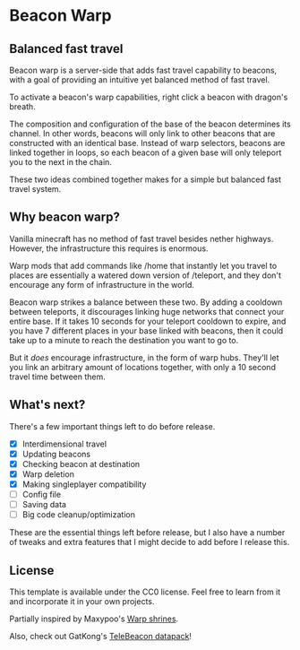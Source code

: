 # Beacon Warp

## Balanced fast travel

Beacon warp is a server-side that adds fast travel capability to beacons, with a goal of providing an intuitive yet balanced method of fast travel.

To activate a beacon's warp capabilities, right click a beacon with dragon's breath.

The composition and configuration of the base of the beacon determines its channel. In other words, beacons will only link to other beacons that are constructed with an identical base.
Instead of warp selectors, beacons are linked together in loops, so each beacon of a given base will only teleport you to the next in the chain.

These two ideas combined together makes for a simple but balanced fast travel system.

## Why beacon warp?

Vanilla minecraft has no method of fast travel besides nether highways. However, the infrastructure this requires is enormous.

Warp mods that add commands like /home that instantly let you travel to places are essentially a watered down version of /teleport, and they don't encourage any form of infrastructure in the world.

Beacon warp strikes a balance between these two.
By adding a cooldown between teleports, it discourages linking huge networks that connect your entire base. If it takes 10 seconds for your teleport cooldown to expire, and you have 7 different places in your base linked with beacons, then it could take up to a minute to reach the destination you want to go to. 

But it *does* encourage infrastructure, in the form of warp hubs. They'll let you link an arbitrary amount of locations together, with only a 10 second travel time between them.

## What's next?

There's a few important things left to do before release.

- [x] Interdimensional travel
- [x] Updating beacons
- [x] Checking beacon at destination
- [x] Warp deletion
- [x] Making singleplayer compatibility
- [ ] Config file
- [ ] Saving data
- [ ] Big code cleanup/optimization

These are the essential things left before release, but I also have a number of tweaks and extra features that I might decide to add before I release this.

## License

This template is available under the CC0 license. Feel free to learn from it and incorporate it in your own projects.

Partially inspired by Maxypoo's [Warp shrines](https://www.planetminecraft.com/data-pack/warp-shrines-teleport-between-locations/).

Also, check out GatKong's [TeleBeacon datapack](https://www.planetminecraft.com/data-pack/telebeacon/)!
